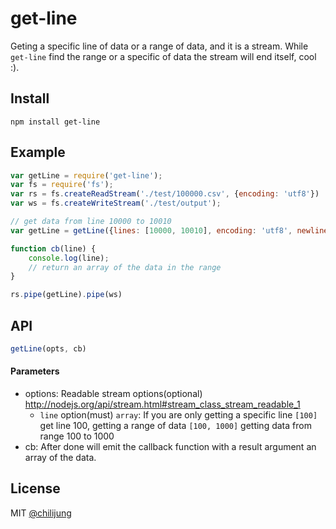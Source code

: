 # get-line

Geting a specific line of data or a range of data, and it is a stream. While `get-line` find the range or a specific of data the stream will end itself, cool :).

## Install

```
npm install get-line
```

## Example

```javascript
var getLine = require('get-line');
var fs = require('fs');
var rs = fs.createReadStream('./test/100000.csv', {encoding: 'utf8'})
var ws = fs.createWriteStream('./test/output');

// get data from line 10000 to 10010
var getLine = getLine({lines: [10000, 10010], encoding: 'utf8', newline: '\n'}, cb);

function cb(line) {
    console.log(line);
    // return an array of the data in the range
}

rs.pipe(getLine).pipe(ws)
```


## API

```javascript
getLine(opts, cb)
```

#### Parameters

- options: Readable stream options(optional) http://nodejs.org/api/stream.html#stream_class_stream_readable_1
    * `line` option(must) `array`: If you are only getting a specific line `[100]` get line 100, getting a range of data `[100, 1000]` getting data from range 100 to 1000
- cb: After done will emit the callback function with a result argument an array of the data.



## License

MIT [@chilijung](http://github.com/chilijung)
